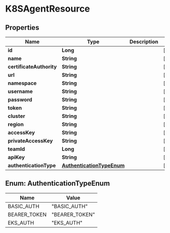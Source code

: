 # K8SAgentResource

## Properties
Name | Type | Description | Notes
------------ | ------------- | ------------- | -------------
**id** | **Long** |  |  [optional]
**name** | **String** |  |  [optional]
**certificateAuthority** | **String** |  |  [optional]
**url** | **String** |  |  [optional]
**namespace** | **String** |  |  [optional]
**username** | **String** |  |  [optional]
**password** | **String** |  |  [optional]
**token** | **String** |  |  [optional]
**cluster** | **String** |  |  [optional]
**region** | **String** |  |  [optional]
**accessKey** | **String** |  |  [optional]
**privateAccessKey** | **String** |  |  [optional]
**teamId** | **Long** |  |  [optional]
**apiKey** | **String** |  |  [optional]
**authenticationType** | [**AuthenticationTypeEnum**](#AuthenticationTypeEnum) |  |  [optional]

<a name="AuthenticationTypeEnum"></a>
## Enum: AuthenticationTypeEnum
Name | Value
---- | -----
BASIC_AUTH | &quot;BASIC_AUTH&quot;
BEARER_TOKEN | &quot;BEARER_TOKEN&quot;
EKS_AUTH | &quot;EKS_AUTH&quot;
